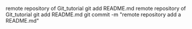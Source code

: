 remote repository of Git_tutorial
git add README.md
remote repository of Git_tutorial
git add README.md
git commit -m "remote repository add a README.md"
